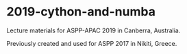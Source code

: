 # 2019-cython-and-numba

Lecture materials for ASPP-APAC 2019 in Canberra, Australia.

Previously created and used for ASPP 2017 in Nikiti, Greece.
